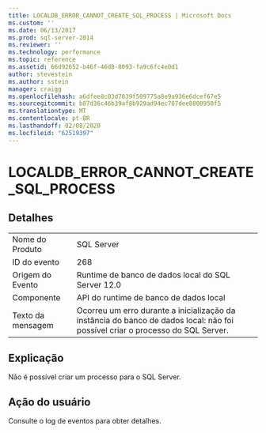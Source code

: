 ```yaml
---
title: LOCALDB_ERROR_CANNOT_CREATE_SQL_PROCESS | Microsoft Docs
ms.custom: ''
ms.date: 06/13/2017
ms.prod: sql-server-2014
ms.reviewer: ''
ms.technology: performance
ms.topic: reference
ms.assetid: 66d92652-b46f-46d8-8093-fa9c6fc4e0d1
author: stevestein
ms.author: sstein
manager: craigg
ms.openlocfilehash: a6dfee8c03d7039f509775a8e9a936e6dcef67e5
ms.sourcegitcommit: b87d36c46b39af8b929ad94ec707dee8800950f5
ms.translationtype: MT
ms.contentlocale: pt-BR
ms.lasthandoff: 02/08/2020
ms.locfileid: "62519397"
---
```

# <a name="localdb_error_cannot_create_sql_process"></a>LOCALDB_ERROR_CANNOT_CREATE_SQL_PROCESS
    
## <a name="details"></a>Detalhes  
  
|||  
|-|-|  
|Nome do Produto|SQL Server|  
|ID do evento|268|  
|Origem do Evento|Runtime de banco de dados local do SQL Server 12.0|  
|Componente|API do runtime de banco de dados local|  
|Texto da mensagem|Ocorreu um erro durante a inicialização da instância do banco de dados local: não foi possível criar o processo do SQL Server.|  
  
## <a name="explanation"></a>Explicação  
 Não é possível criar um processo para o SQL Server.  
  
## <a name="user-action"></a>Ação do usuário  
 Consulte o log de eventos para obter detalhes.  
  
  
